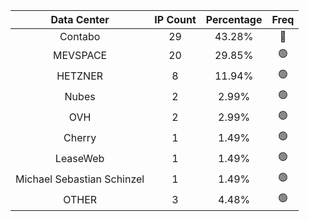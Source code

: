 | Data Center | IP Count | Percentage | Freq |
|:------------:|:--------:|:-----------:|:-----:|
| Contabo | 29 | 43.28% | 🔴 |
| MEVSPACE | 20 | 29.85% | 🟢 |
| HETZNER | 8 | 11.94% | 🟢 |
| Nubes | 2 | 2.99% | 🟢 |
| OVH | 2 | 2.99% | 🟢 |
| Cherry | 1 | 1.49% | 🟢 |
| LeaseWeb | 1 | 1.49% | 🟢 |
| Michael Sebastian Schinzel | 1 | 1.49% | 🟢 |
| OTHER | 3 | 4.48% | 🟢 |
